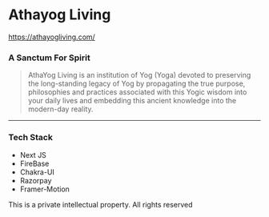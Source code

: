 # Athayog Living

https://athayogliving.com/

### A Sanctum For Spirit

> AthaYog Living is an institution of Yog (Yoga) devoted to preserving the long-standing legacy of Yog by propagating the true purpose, philosophies and practices associated with this Yogic wisdom into your daily lives and embedding this ancient knowledge into the modern-day reality.

---

### Tech Stack

-    Next JS
-    FireBase
-    Chakra-UI
-    Razorpay
-    Framer-Motion

This is a private intellectual property. All rights reserved
